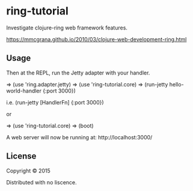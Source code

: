 # ring-tutorial

Investigate clojure-ring web framework features.

https://mmcgrana.github.io/2010/03/clojure-web-development-ring.html

## Usage

Then at the REPL, run the Jetty adapter with your handler.

=> (use 'ring.adapter.jetty)
=> (use 'ring-tutorial.core)
=> (run-jetty hello-world-handler {:port 3000})

i.e. (run-jetty [HandlerFn] {:port 3000})

or

=> (use 'ring-tutorial.core)
=> (boot)


A web server will now be running at: http://localhost:3000/

## License

Copyright © 2015

Distributed with no liscence.
